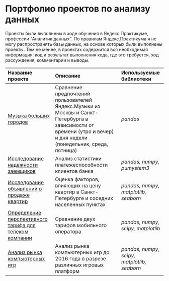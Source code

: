 # Портфолио проектов по анализу данных

Проекты были выполнены в ходе обучения в Яндекс.Практикуме, профессии "Аналитик данных". По правилам Яндекс.Практикума я не могу распространять базы данных, на основе которых были выполнены проекты. Тем не менее, в проектах содержится вся необходимая информация: код и результат выполнения кода, где это требуется, ход рассуждения, комментарии и выводы.

| Название проекта | Описание | Используемые библиотеки | 
| :---------------------- | :---------------------- | :---------------------- |
| [Музыка больших городов](ru/music) | Сравнение предпочтений пользователей Яндекс.Музыки из Москвы и Санкт-Петербурга в зависимости от времени (утро и вечер) и дня недели (понедельник, среда, пятница)| *pandas* |
| [Исследование надежности заемщиков](ru/credit) | Анализ статистики платежеспособности клиентов банка| *pandas, numpy, pumystem3* |
| [Исследование объявлений о продаже квартир](ru/real_estate) | Оценка факторов, влияющих на цену квартир в Санкт-Петербурге и соседних населенных пунктах| *pandas, numpy, matplotlib, seaborn* |
| [Определение перспективного тарифа для телеком компании](ru/mobile) | Сравнение двух тарифов мобильного оператора| *pandas, numpy, scipy, matplotlib* |
| [Анализ рынка компьютерных игр](ru/games) | Анализ рынка компьютерных игр до 2016 года в разрезе различных игровых платформ| *pandas, numpy, scipy, matplotlib, seaborn* |
